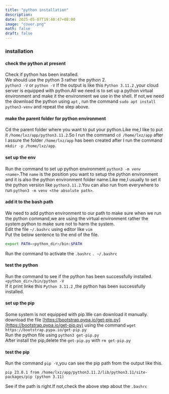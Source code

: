 ```yaml
---
title: "python installation"
description: 
date: 2025-05-07T19:40:47+08:00
image: "cover.png"
math: false
draft: false
---
```

### installation
#### check the python at present
Check if python has been installed.  
We should use the python 3 rather the python 2.  
`python3 -V` or `python -V`
If the output is like this `Python 3.11.2` ,your cloud server is equipped with python.All we need is to set up a python virtual environment and make it the environment we use in the shell.
If not,we need the download the python using `apt` , run the command `sudo apt install python3-venv` and repeat the step above.
#### make the parent folder for python environment
Cd the parent folder where you want to put your python.Like me,I like to put it `/home/lxz/app/python3.11.2`.So I run the command `cd /home/lxz/app` after I assure the folder `/home/lxz/app` has been created after I run the command `mkdir -p /home/lxz/app`.  
#### set up the env
Run the command to set up python environment `python3 -m venv <name>`.The `name` is the position you want to setup the python environment and it is also the python environment folder name.Like me,I usually to set it the python version like `python3.11.2`.You can also run from everywhere to run `python3 -m venv <the absolute path>`.
#### add it to the bash path
We need to add python environment to our path to make sure when we run the python command,we are using the virtual environment rather the system python to make sure not to harm the system.  
Edit the file `~/.bashrc` using editor like `vim`  
Put the below sentence to the end of the file.
```bash
export PATH=<python_dir>/bin:$PATH
```
Run the command to activate the `.bashrc` `. ~/.bashrc`
#### test the python
Run the command to see if the python has been successfully installed.  
`<python_dir>/bin/python -V`  
If it print linke this `Python 3.11.2` ,the python has been successfully installed. 
#### set up the pip
Some system is not equipped with pip.We can download it manually.  
download the file [https://bootstrap.pypa.io/get-pip.py](https://bootstrap.pypa.io/get-pip.py) using the command `wget https://bootstrap.pypa.io/get-pip.py`  
Run the python file using `python3 get-pip.py`  
After install the pip,delete the `get-pip.py` with `rm get-pip.py`
#### test the pip
Run the command `pip -V`,you can see the pip path from the output like this.
```
pip 23.0.1 from /home/lxz/app/python3.11.2/lib/python3.11/site-packages/pip (python 3.11)
```
See if the path is right.If not,check the above step about the `.bashrc`